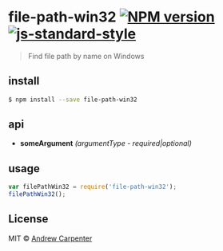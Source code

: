 # file-path-win32 [![NPM version](https://badge.fury.io/js/file-path-win32.svg)](https://npmjs.org/package/file-path-win32)   [![js-standard-style](https://img.shields.io/badge/code%20style-standard-brightgreen.svg?style=flat)](https://github.com/feross/standard)

> Find file path by name on Windows

## install

```sh
$ npm install --save file-path-win32
```

## api
- **someArgument** *(argumentType - required|optional)*

## usage

```js
var filePathWin32 = require('file-path-win32');
filePathWin32();
```

## License

MIT © [Andrew Carpenter](https://github.com/doesdev)
